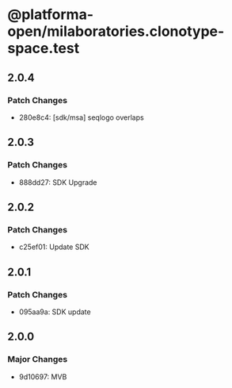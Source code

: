 # @platforma-open/milaboratories.clonotype-space.test

## 2.0.4

### Patch Changes

- 280e8c4: [sdk/msa] seqlogo overlaps

## 2.0.3

### Patch Changes

- 888dd27: SDK Upgrade

## 2.0.2

### Patch Changes

- c25ef01: Update SDK

## 2.0.1

### Patch Changes

- 095aa9a: SDK update

## 2.0.0

### Major Changes

- 9d10697: MVB
